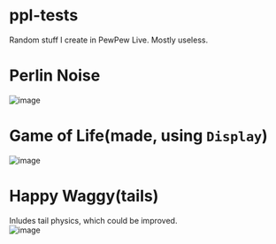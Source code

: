 # ppl-tests
Random stuff I create in PewPew Live. Mostly useless.
# Perlin Noise
![image](https://github.com/user-attachments/assets/4bfd193b-c2c3-4da1-acc2-8e884c4ad0d4)
# Game of Life(made, using `Display`)
![image](https://github.com/user-attachments/assets/23742c20-0f80-43fb-8358-58df375737ee)
# Happy Waggy(tails)
Inludes tail physics, which could be improved.  
![image](https://github.com/user-attachments/assets/064eb28e-ad7b-4af3-8548-32c4625524d2)
